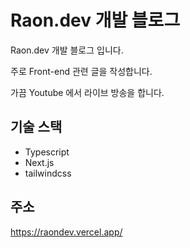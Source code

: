 # Raon.dev 개발 블로그

Raon.dev 개발 블로그 입니다.

주로 Front-end 관련 글을 작성합니다.

가끔 Youtube 에서 라이브 방송을 합니다.

## 기술 스택

- Typescript
- Next.js
- tailwindcss

## 주소

https://raondev.vercel.app/
